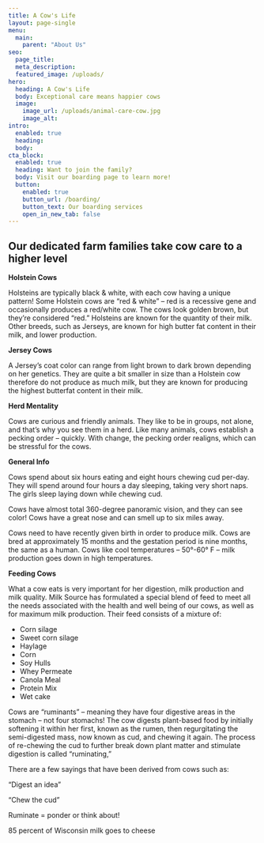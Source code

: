 ```yaml
---
title: A Cow's Life
layout: page-single
menu:
  main:
    parent: "About Us"
seo:
  page_title:
  meta_description:
  featured_image: /uploads/
hero:
  heading: A Cow's Life
  body: Exceptional care means happier cows
  image:
    image_url: /uploads/animal-care-cow.jpg
    image_alt:
intro:
  enabled: true
  heading:
  body:
cta_block:
  enabled: true
  heading: Want to join the family?
  body: Visit our boarding page to learn more!
  button:
    enabled: true
    button_url: /boarding/
    button_text: Our boarding services
    open_in_new_tab: false
---
```


## Our dedicated farm families take cow care to a higher level

**Holstein Cows**

Holsteins are typically black & white, with each cow having a unique pattern! Some Holstein cows are “red & white” – red is a recessive gene and occasionally produces a red/white cow. The cows look golden brown, but they’re considered “red.” Holsteins are known for the quantity of their milk. Other breeds, such as Jerseys, are known for high butter fat content in their milk, and lower production.

**Jersey Cows**

A Jersey’s coat color can range from light brown to dark brown depending on her genetics.  They are quite a bit smaller in size than a Holstein cow therefore do not produce as much milk, but they are known for producing the highest butterfat content in their milk.

**Herd Mentality**

Cows are curious and friendly animals. They like to be in groups, not alone, and that’s why you see them in a herd. Like many animals, cows establish a pecking order – quickly. With change, the pecking order realigns, which can be stressful for the cows. 

**General Info**

Cows spend about six hours eating and eight hours chewing cud per-day. They will spend around four hours a day sleeping, taking very short naps. The girls sleep laying down while chewing cud.

Cows have almost total 360-degree panoramic vision, and they can see color! Cows have a great nose and can smell up to six miles away.

Cows need to have recently given birth in order to produce milk. Cows are bred at approximately 15 months and the gestation period is nine months, the same as a human. Cows like cool temperatures – 50°-60° F – milk production goes down in high temperatures.

**Feeding Cows**

What a cow eats is very important for her digestion, milk production and milk quality. Milk Source has formulated a special blend of feed to meet all the needs associated with the health and well being of our cows, as well as for maximum milk production. Their feed consists of a mixture of:

* Corn silage
* Sweet corn silage
* Haylage
* Corn
* Soy Hulls
* Whey Permeate
* Canola Meal
* Protein Mix
* Wet cake

Cows are “ruminants” – meaning they have four digestive areas in the stomach – not four stomachs! The cow digests plant-based food by initially softening it within her first, known as the rumen, then regurgitating the semi-digested mass, now known as cud, and chewing it again. The process of re-chewing the cud to further break down plant matter and stimulate digestion is called “ruminating,”

There are a few sayings that have been derived from cows such as:

“Digest an idea”

“Chew the cud”

Ruminate = ponder or think about!

85 percent of Wisconsin milk goes to cheese